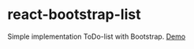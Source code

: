 # react-bootstrap-list
Simple implementation ToDo-list with Bootstrap. 
<a href="http://berezoviy.github.io/react-bootstrap-list/">Demo</a>
